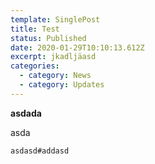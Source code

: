 ```yaml
---
template: SinglePost
title: Test
status: Published
date: 2020-01-29T10:10:13.612Z
excerpt: jkadljäasd
categories:
  - category: News
  - category: Updates
---
```

**asdada**

asda



```
asdasd#addasd
```
